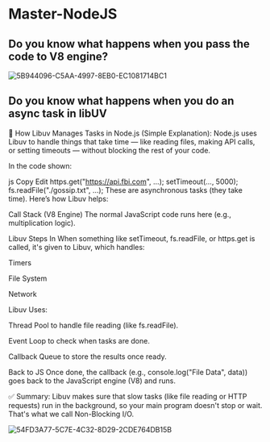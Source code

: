 # Master-NodeJS

## Do you know what happens when you pass the code to V8 engine?

![5B944096-C5AA-4997-8EB0-EC1081714BC1](https://github.com/user-attachments/assets/7ed4ae71-cba5-48b3-b900-99e242604298)


## Do you know what happens when you do an async task in libUV

🧠 How Libuv Manages Tasks in Node.js (Simple Explanation):
Node.js uses Libuv to handle things that take time — like reading files, making API calls, or setting timeouts — without blocking the rest of your code.

In the code shown:

js
Copy
Edit
https.get("https://api.fbi.com", ...);
setTimeout(..., 5000);
fs.readFile("./gossip.txt", ...);
These are asynchronous tasks (they take time). Here’s how Libuv helps:

Call Stack (V8 Engine)
The normal JavaScript code runs here (e.g., multiplication logic).

Libuv Steps In
When something like setTimeout, fs.readFile, or https.get is called, it's given to Libuv, which handles:

Timers

File System

Network

Libuv Uses:

Thread Pool to handle file reading (like fs.readFile).

Event Loop to check when tasks are done.

Callback Queue to store the results once ready.

Back to JS
Once done, the callback (e.g., console.log("File Data", data)) goes back to the JavaScript engine (V8) and runs.

✅ Summary:
Libuv makes sure that slow tasks (like file reading or HTTP requests) run in the background, so your main program doesn't stop or wait. That's what we call Non-Blocking I/O.

![54FD3A77-5C7E-4C32-8D29-2CDE764DB15B](https://github.com/user-attachments/assets/68959fcb-cf01-43c1-abb3-32de5aff86f6)
